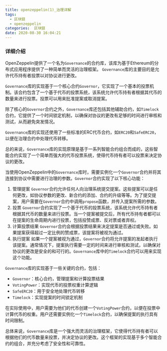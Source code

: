 ```yaml
---
title: openzeppelin(1)_治理详解
tags:
  - 区块链
  - openzeppelin
categories:  区块链
date: 2020-08-30 16:04:21
---
```


### 详细介绍

OpenZeppelin提供了一个名为`Governance`的合约库，该库为基于Ethereum的分布式应用程序提供了一种简单而灵活的治理框架。 `Governance`库的主要目的是允许代币持有者投票以对协议进行更改。

`Governance`库的实现基于一个核心合约`Governor`，它实现了一个基本的投票机制。该合约包含了一个基于代币的投票系统，该系统允许代币持有者根据其代币的数量来进行投票。投票可以用来批准提案或取消提案。

除了核心的`Governor`合约之外，`Governance`库还包括其他辅助合约，如`Timelock`合约，它提供了一个时间锁定机制，以确保对协议的更改有足够的时间进行审核和测试，从而避免突发情况。

`Governance`库的实现还使用了一些标准的ERC代币合约，如`ERC20`和`SafeERC20`，以便在治理合约中处理代币转移。

总的来说，`Governance`库的实现原理是基于一系列智能合约组合而成的，这些智能合约实现了一个简单而强大的代币投票系统，使得代币持有者可以投票来决定协议的更改。

当使用OpenZeppelin中的`Governance`库时，需要实例化一个`Governor`合约并将其连接到协议中需要进行治理的参数。`Governor`合约实现了以下核心功能：

1. 管理提案 `Governor`合约允许任何人向治理系统提交提案。这些提案可以是任何更改，如协议参数的更改、新合约的添加、合约的升级等等。为了提交提案，用户需要在`Governor`合约中调用`propose`函数，并传入提案所需的参数。
2. 投票 `Governor`合约实现了一个基于代币的投票系统，该系统允许代币持有者根据其代币的数量来进行投票。当一个提案被提交后，所有代币持有者都可以在提案的生命周期内进行投票，包括投赞成票、反对票或者弃权。
3. 计算投票结果 `Governor`合约会根据投票结果来决定提案是否通过或失败。如果提案获得超过一定比例的赞成票，该提案将被视为通过。
4. 执行提案 如果一个提案被视为通过，`Governor`合约将允许提案的发起者执行该提案。通常情况下，提案执行需要一定的时间来进行审核和测试，以确保对协议的更改是安全的和可行的。`Governance`库中的`Timelock`合约可以用来实现这个功能。

`Governance`库的实现基于一些关键的合约，包括：

- `Governor`：核心合约，管理提案和计算投票结果
- `VotingPower`：实现代币的投票权重计算逻辑
- `SafeERC20`：用于安全地处理代币转移
- `Timelock`：实现提案的时间锁定机制

在实际使用中，用户需要为他们的代币创建一个`VotingPower`合约，以便在投票中计算代币的权重。用户还需要实例化一个`Timelock`合约，以确保提案的执行具有时间限制。

总体来说，`Governance`库是一个强大而灵活的治理框架，它使得代币持有者可以根据他们的代币数量来投票，并决定协议的更改。这个框架的实现基于多个智能合约的组合，并充分考虑了安全性和可靠性。
